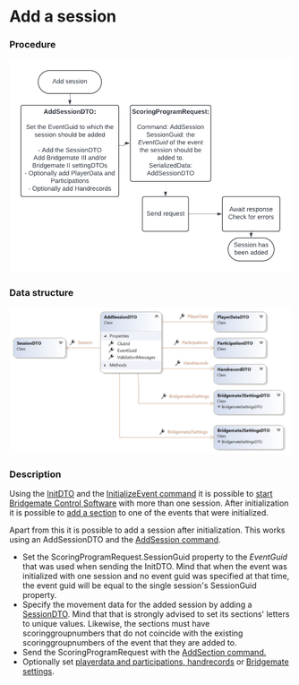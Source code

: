 # Add a session

### Procedure

![Image](<lib/Add session.png>)

### Data structure

![Image](<lib/AddSessionDTO 2.png>)

### Description

Using the [InitDTO](<InitDTO.md>) and the [InitializeEvent command](<Overviewofcommunication.md>) it is possible to [start Bridgemate Control Software](<Initializeanevent.md>) with more than one session. After initialization it is possible to [add a section](<Updatethemovementforasectionorad.md#AddSection>) to one of the events that were initialized.

Apart from this it is possible to add a session after initialization. This works using an AddSessionDTO and the [AddSession command](<Overviewofcommunication.md>).

* Set the ScoringProgramRequest.SessionGuid property to the *EventGuid* that was used when sending the InitDTO. Mind that when the event was initialized with one session and no event guid was specified at that time, the event guid will be equal to the single session's SessionGuid property.
* Specify the movement data for the added session by adding a [SessionDTO](<SessionDTO.md>). Mind that that is strongly advised to set its sections' letters to unique values. Likewise, the sections must have scoringgroupnumbers that do not coincide with the existing scoringgroupnumbers of the event that they are added to.
* Send the ScoringProgramRequest with the [AddSection command.](<Overviewofcommunication.md>)
* Optionally set [playerdata and ](<Updateplayerdata.md>)[participations, ](<Updateparticipations.md>)[handrecords](<Updatehandrecords.md>) or [Bridgemate settings](<UpdateBridgematesettings.md>).

